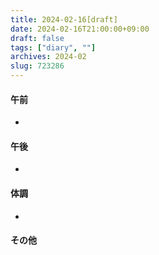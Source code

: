 ```yaml
---
title: 2024-02-16[draft]
date: 2024-02-16T21:00:00+09:00
draft: false
tags: ["diary", ""]
archives: 2024-02
slug: 723286
---
```

#### 午前
- 
#### 午後
- 
#### 体調
- 
#### その他